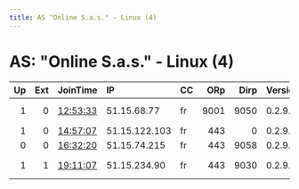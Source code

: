 ```yaml
---
title: AS "Online S.a.s." - Linux (4)
---
```


# AS: "Online S.a.s." - Linux (4)

|   Up |   Ext | JoinTime                                                                                            | IP            | CC   |   ORp |   Dirp | Version   | Contact                         | Nickname    |   eFamMembers |
|-----:|------:|:----------------------------------------------------------------------------------------------------|:--------------|:-----|------:|-------:|:----------|:--------------------------------|:------------|--------------:|
|    1 |     0 | [12:53:33](https://metrics.torproject.org/rs.html#details/1770F4EB9D175B913EE3EF96F841AE685002A252) | 51.15.68.77   | fr   |  9001 |   9050 | 0.2.9.14  | kriszta at gtx dot hu           | frenchwine2 |             1 |
|    1 |     0 | [14:57:07](https://metrics.torproject.org/rs.html#details/64A0B5722613DDFC2EB84897C550FBF4A096DE0D) | 51.15.122.103 | fr   |   443 |      0 | 0.2.9.16  | neyam@pm.me                     | NeyamRelay  |             1 |
|    0 |     0 | [16:32:20](https://metrics.torproject.org/rs.html#details/B56F5EECD481255FDF22E0D5BCEE6D2FE13EFECB) | 51.15.74.215  | fr   |   443 |   9058 | 0.2.9.17  | None                            | AYAYA       |             1 |
|    1 |     1 | [19:11:07](https://metrics.torproject.org/rs.html#details/1F0E111755C193456055B68ACE1E9E258FD764BC) | 51.15.234.90  | fr   |   443 |   9030 | 0.2.9.16  | BugSmasher7 &lt;at&gt; Protonma | BugSmasher2 |             2 |
